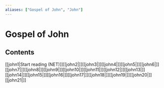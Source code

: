 ```yaml
---
aliases: ["Gospel of John", "John"]
---
```

# Gospel of John
## Contents
[[john1|Start reading (NET)]][[john2|]][[john3|]][[john4|]][[john5|]][[john6|]][[john7|]][[john8|]][[john9|]][[john10|]][[john11|]][[john12|]][[john13|]][[john14|]][[john15|]][[john16|]][[john17|]][[john18|]][[john19|]][[john20|]][[john21|]]